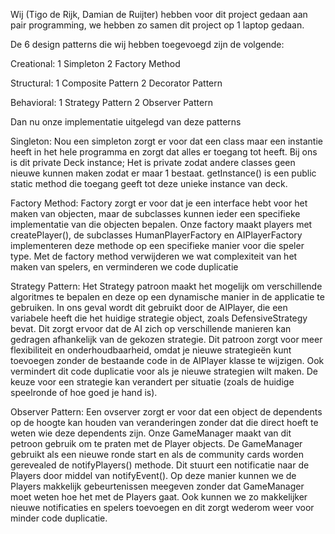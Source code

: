 Wij (Tigo de Rijk, Damian de Ruijter) hebben voor dit project gedaan aan pair programming, we hebben zo samen dit project op 1 laptop gedaan.

De 6 design patterns die wij hebben toegevoegd zijn de volgende:

Creational:
1 Simpleton
2 Factory Method

Structural:
1 Composite Pattern
2 Decorator Pattern

Behavioral:
1 Strategy Pattern
2 Observer Pattern


Dan nu onze implementatie uitgelegd van deze patterns

Singleton:  Nou een simpleton zorgt er voor dat een class maar een instantie heeft in het hele programma en zorgt dat alles er toegang tot heeft. Bij ons is dit private Deck instance;
Het is private zodat andere classes geen nieuwe kunnen maken zodat er maar 1 bestaat.
getInstance() is een public static method die toegang geeft tot deze unieke instance van deck.

Factory Method:  Factory zorgt er voor dat je een interface hebt voor het maken van objecten, maar de subclasses kunnen ieder een specifieke implementatie van die objecten bepalen.
Onze factory maakt players met createPlayer(), de subclasses HumanPlayerFactory en AIPlayerFactory implementeren deze methode op een specifieke manier voor die speler type.
Met de factory method verwijderen we wat complexiteit van het maken van spelers, en verminderen we code duplicatie






Strategy Pattern: Het Strategy patroon maakt het mogelijk om verschillende algoritmes te bepalen en deze op een dynamische manier in de applicatie te gebruiken. In ons geval wordt dit gebruikt door de AIPlayer, die een variabele heeft die het huidige strategie object, zoals DefensiveStrategy bevat. Dit zorgt ervoor dat de AI zich op verschillende manieren kan gedragen afhankelijk van de gekozen strategie. Dit patroon zorgt voor meer flexibiliteit en onderhoudbaarheid, omdat je nieuwe strategieën kunt toevoegen zonder de bestaande code in de AIPlayer klasse te wijzigen. Ook vermindert dit code duplicatie voor als je nieuwe strategien wilt maken.
De keuze voor een strategie kan verandert per situatie (zoals de huidige speelronde of hoe goed je hand is).

Observer Pattern: Een ovserver zorgt er voor dat een object de dependents op de hoogte kan houden van veranderingen zonder dat die direct hoeft te weten wie deze dependents zijn.
Onze GameManager maakt van dit petroon gebruik om te praten met de Player objects.
De GameManager gebruikt als een nieuwe ronde start en als de community cards worden gerevealed de notifyPlayers() methode. Dit stuurt een notificatie naar de Players door middel van notifyEvent().
Op deze manier kunnen we de Players makkelijk gebeurtenissen meegeven zonder dat GameManager moet weten hoe het met de Players gaat.
Ook kunnen we zo makkelijker nieuwe notificaties en spelers toevoegen en dit zorgt wederom weer voor minder code duplicatie.



